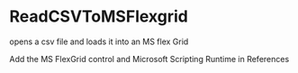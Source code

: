 # ReadCSVToMSFlexgrid
opens a csv file and loads it into an MS flex Grid

Add the MS FlexGrid control and Microsoft Scripting Runtime in References
